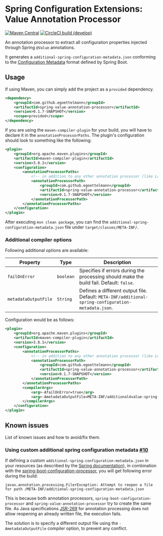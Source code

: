 Spring Configuration Extensions: Value Annotation Processor
==========

[![Maven Central](https://img.shields.io/maven-central/v/com.github.egoettelmann/spring-value-annotation-processor?style=flat-square&color=blue&label=Maven%20Central&logo=Apache%20Maven&logoColor=orange)](https://search.maven.org/artifact/com.github.egoettelmann/spring-value-annotation-processor)
[![CircleCI build (develop)](https://img.shields.io/circleci/build/github/egoettelmann/spring-configuration-extensions/develop?label=develop&logo=circleci&style=flat-square)](https://app.circleci.com/pipelines/github/egoettelmann/spring-configuration-extensions?branch=develop)

An annotation processor to extract all configuration properties injected through Spring `@Value` annotations.

It generates a `additional-spring-configuration-metadata.json` conforming to the [Configuration Metadata](https://docs.spring.io/spring-boot/docs/current/reference/html/appendix-configuration-metadata.html) format defined by Spring Boot.

Usage
------------

If using Maven, you can simply add the project as a `provided` dependency.
```xml
<dependency>
    <groupId>com.github.egoettelmann</groupId>
    <artifactId>spring-value-annotation-processor</artifactId>
    <version>0.1.7-SNAPSHOT</version>
    <scope>provided</scope>
</dependency>
```

If you are using the `maven-compiler-plugin` for your build, you will have to declare it in the `annotationProcessorPaths`.
The plugin's configuration should look to something like the following:
```xml
<plugin>
    <groupId>org.apache.maven.plugins</groupId>
    <artifactId>maven-compiler-plugin</artifactId>
    <version>3.8.1</version>
    <configuration>
        <annotationProcessorPaths>
            <!-- in addition to any other annotation processor (like Lombok, etc.) -->
            <annotationProcessorPath>
                <groupId>com.github.egoettelmann</groupId>
                <artifactId>spring-value-annotation-processor</artifactId>
                <version>0.1.7-SNAPSHOT</version>
            </annotationProcessorPath>
        </annotationProcessorPaths>
    </configuration>
</plugin>
```

After executing `mvn clean package`, you can find the `additional-spring-configuration-metadata.json` file under `target/classes/META-INF/`.

### Additional compiler options

Following additional options are available:

| Property              | Type      | Description                                                                                         |
|-----------------------|-----------|-----------------------------------------------------------------------------------------------------|
| `failOnError`         | `boolean` | Specifies if errors during the processing should make the build fail. Default: `false`.             |
| `metadataOutputFile`  | `String`  | Defines a different output file. Default: `META-INF/additional-spring-configuration-metadata.json`. |

Configuration would be as follows:
```xml
<plugin>
    <groupId>org.apache.maven.plugins</groupId>
    <artifactId>maven-compiler-plugin</artifactId>
    <version>3.8.1</version>
    <configuration>
        <annotationProcessorPaths>
            <!-- in addition to any other annotation processor (like Lombok, etc.) -->
            <annotationProcessorPath>
                <groupId>com.github.egoettelmann</groupId>
                <artifactId>spring-value-annotation-processor</artifactId>
                <version>0.1.7-SNAPSHOT</version>
            </annotationProcessorPath>
        </annotationProcessorPaths>
        <compilerArgs>
            <arg>-AfailOnError=true</arg>
            <arg>-AmetadataOutputFile=META-INF/additional4value-spring-configuration-metadata.json</arg>
        </compilerArgs>
    </configuration>
</plugin>
```

Known issues
------------

List of known issues and how to avoid/fix them.

### Using custom additional spring configuration metadata [#10](https://github.com/egoettelmann/spring-configuration-extensions/issues/10)

If defining a custom `additional-spring-configuration-metadata.json`
in your resources (as described by the [Spring documentation](https://docs.spring.io/spring-boot/docs/current/reference/html/configuration-metadata.html#appendix.configuration-metadata.annotation-processor.adding-additional-metadata)),
in combination with the [spring-boot-configuration-processor](https://central.sonatype.com/artifact/org.springframework.boot/spring-boot-configuration-processor/),
you will get following error during the build:
```
javax.annotation.processing.FilerException: Attempt to reopen a file for path /META-INF/additional-spring-configuration-metadata.json
```

This is because both annotation processors, `spring-boot-configuration-processor` and `spring-value-annotation-processor` try to create the same file. 
As Java specifications [JSR-269](https://jcp.org/en/jsr/detail?id=269) for annotation processing does not allow reopening an already written file, the execution fails.

The solution is to specify a different output file using the `-AmetadataOutputFile` compiler option, to prevent any conflict.

